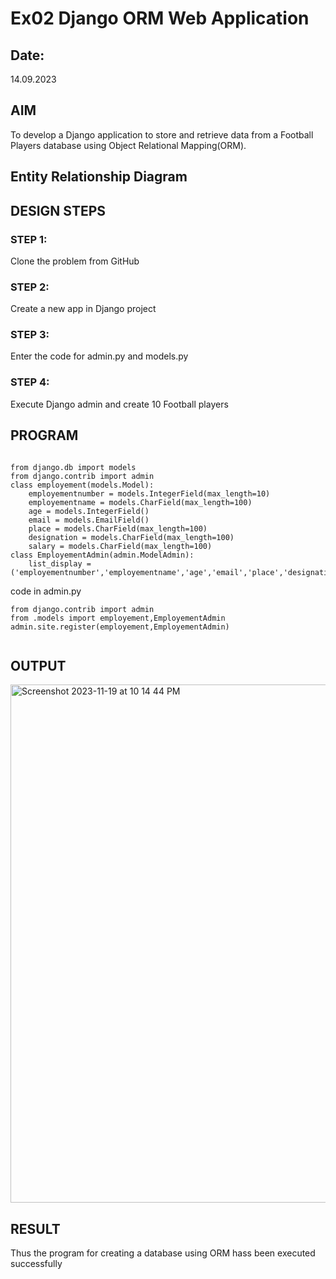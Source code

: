 # Ex02 Django ORM Web Application
## Date: 
14.09.2023

## AIM
To develop a Django application to store and retrieve data from a Football Players database using Object Relational Mapping(ORM).

## Entity Relationship Diagram


## DESIGN STEPS

### STEP 1:
Clone the problem from GitHub

### STEP 2:
Create a new app in Django project

### STEP 3:
Enter the code for admin.py and models.py

### STEP 4:
Execute Django admin and create 10 Football players

## PROGRAM
```

from django.db import models
from django.contrib import admin
class employement(models.Model):
    employementnumber = models.IntegerField(max_length=10)
    employementname = models.CharField(max_length=100)
    age = models.IntegerField() 
    email = models.EmailField()
    place = models.CharField(max_length=100)
    designation = models.CharField(max_length=100)
    salary = models.CharField(max_length=100)
class EmployementAdmin(admin.ModelAdmin):
    list_display = ('employementnumber','employementname','age','email','place','designation','salary')
```
code in admin.py
```
from django.contrib import admin
from .models import employement,EmployementAdmin
admin.site.register(employement,EmployementAdmin)


```

## OUTPUT

<img width="829" alt="Screenshot 2023-11-19 at 10 14 44 PM" src="https://github.com/Andrewvarghese653/ORM/assets/145822115/1fe53679-cec6-4750-89cb-30df2e1d0546">



## RESULT
Thus the program for creating a database using ORM hass been executed successfully
